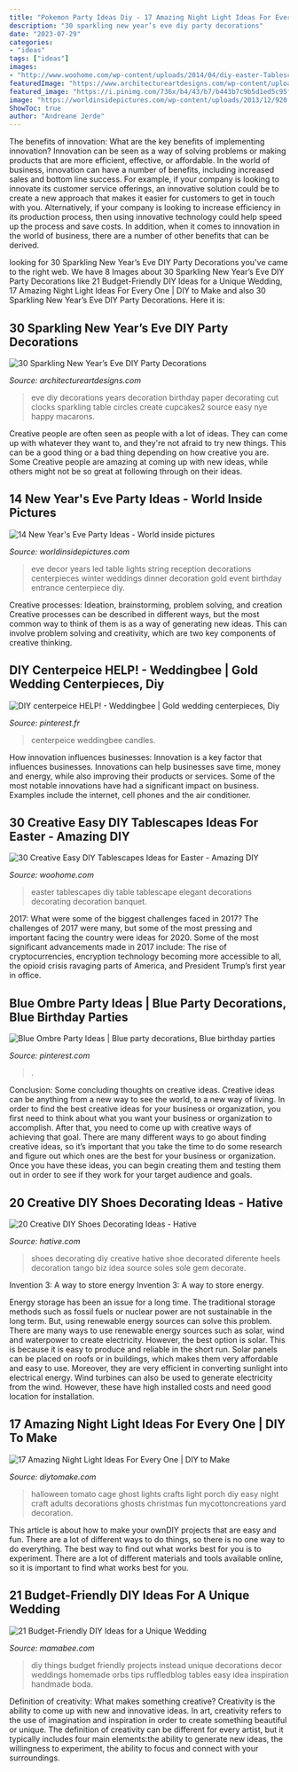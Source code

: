 ```yaml
---
title: "Pokemon Party Ideas Diy - 17 Amazing Night Light Ideas For Every One"
description: "30 sparkling new year’s eve diy party decorations"
date: "2023-07-29"
categories:
- "ideas"
tags: ["ideas"]
images:
- "http://www.woohome.com/wp-content/uploads/2014/04/diy-easter-Tablescapes-29.jpg"
featuredImage: "https://www.architectureartdesigns.com/wp-content/uploads/2013/12/2016.jpg"
featured_image: "https://i.pinimg.com/736x/b4/43/b7/b443b7c9b5d1ed5c95f2b2ccb1c40cb0.jpg"
image: "https://worldinsidepictures.com/wp-content/uploads/2013/12/920.jpg"
ShowToc: true
author: "Andreane Jerde"
---
```



The benefits of innovation: What are the key benefits of implementing innovation?
Innovation can be seen as a way of solving problems or making products that are more efficient, effective, or affordable. In the world of business, innovation can have a number of benefits, including increased sales and bottom line success. For example, if your company is looking to innovate its customer service offerings, an innovative solution could be to create a new approach that makes it easier for customers to get in touch with you. Alternatively, if your company is looking to increase efficiency in its production process, then using innovative technology could help speed up the process and save costs. In addition, when it comes to innovation in the world of business, there are a number of other benefits that can be derived.

	

		
looking for 30 Sparkling New Year’s Eve DIY Party Decorations you've came to the right web. We have 8 Images about 30 Sparkling New Year’s Eve DIY Party Decorations like 21 Budget-Friendly DIY Ideas for a Unique Wedding, 17 Amazing Night Light Ideas For Every One | DIY to Make and also 30 Sparkling New Year’s Eve DIY Party Decorations. Here it is:
		
    
## 30 Sparkling New Year’s Eve DIY Party Decorations

<img loading=lazy src="https://www.architectureartdesigns.com/wp-content/uploads/2013/12/2016.jpg" onerror="this.onerror=null;this.src='https://tse2.mm.bing.net/th?id=OIP.PPIFczu3qIP7d8zKnEy1TwHaKg&amp;pid=15.1';" alt="30 Sparkling New Year’s Eve DIY Party Decorations">

_Source: architectureartdesigns.com_

>eve diy decorations years decoration birthday paper decorating cut clocks sparkling table circles create cupcakes2 source easy nye happy macarons. 

	

Creative people are often seen as people with a lot of ideas. They can come up with whatever they want to, and they're not afraid to try new things. This can be a good thing or a bad thing depending on how creative you are. Some Creative people are amazing at coming up with new ideas, while others might not be so great at following through on their ideas.

    
## 14 New Year&#039;s Eve Party Ideas - World Inside Pictures

<img loading=lazy src="https://worldinsidepictures.com/wp-content/uploads/2013/12/920.jpg" onerror="this.onerror=null;this.src='https://tse1.mm.bing.net/th?id=OIP.jij6bp6P0zUViOE9D5ZkYQAAAA&amp;pid=15.1';" alt="14 New Year&#039;s Eve Party Ideas - World inside pictures">

_Source: worldinsidepictures.com_

>eve decor years led table lights string reception decorations centerpieces winter weddings dinner decoration gold event birthday entrance centerpiece diy. 

	

Creative processes: Ideation, brainstorming, problem solving, and creation
Creative processes can be described in different ways, but the most common way to think of them is as a way of generating new ideas. This can involve problem solving and creativity, which are two key components of creative thinking.

    
## DIY Centerpeice HELP! - Weddingbee | Gold Wedding Centerpieces, Diy

<img loading=lazy src="https://i.pinimg.com/736x/f2/ff/7b/f2ff7b955ebace06cf1e6e74ed3e641b--british-wedding-centerpiece-ideas.jpg" onerror="this.onerror=null;this.src='https://tse2.mm.bing.net/th?id=OIP.fXSvbArjYcyKfNajR5tEXAHaNJ&amp;pid=15.1';" alt="DIY centerpeice HELP! - Weddingbee | Gold wedding centerpieces, Diy">

_Source: pinterest.fr_

>centerpeice weddingbee candles. 

	

How innovation influences businesses:
Innovation is a key factor that influences businesses. Innovations can help businesses save time, money and energy, while also improving their products or services. Some of the most notable innovations have had a significant impact on business. Examples include the internet, cell phones and the air conditioner.

    
## 30 Creative Easy DIY Tablescapes Ideas For Easter - Amazing DIY

<img loading=lazy src="http://www.woohome.com/wp-content/uploads/2014/04/diy-easter-Tablescapes-29.jpg" onerror="this.onerror=null;this.src='https://tse1.mm.bing.net/th?id=OIP.AsJUDdlIds12Y_V6ajYffQHaJ3&amp;pid=15.1';" alt="30 Creative Easy DIY Tablescapes Ideas for Easter - Amazing DIY">

_Source: woohome.com_

>easter tablescapes diy table tablescape elegant decorations decorating decoration banquet. 

	

2017: What were some of the biggest challenges faced in 2017?
The challenges of 2017 were many, but some of the most pressing and important facing the country were ideas for 2020. Some of the most significant advancements made in 2017 include: The rise of cryptocurrencies, encryption technology becoming more accessible to all, the opioid crisis ravaging parts of America, and President Trump’s first year in office.

    
## Blue Ombre Party Ideas | Blue Party Decorations, Blue Birthday Parties

<img loading=lazy src="https://i.pinimg.com/736x/b4/43/b7/b443b7c9b5d1ed5c95f2b2ccb1c40cb0.jpg" onerror="this.onerror=null;this.src='https://tse1.mm.bing.net/th?id=OIP.KOlrCaYqKCL7o1oovEmWCAHaJ7&amp;pid=15.1';" alt="Blue Ombre Party Ideas | Blue party decorations, Blue birthday parties">

_Source: pinterest.com_

>. 

	

Conclusion: Some concluding thoughts on creative ideas.
Creative ideas can be anything from a new way to see the world, to a new way of living. In order to find the best creative ideas for your business or organization, you first need to think about what you want your business or organization to accomplish. After that, you need to come up with creative ways of achieving that goal. There are many different ways to go about finding creative ideas, so it’s important that you take the time to do some research and figure out which ones are the best for your business or organization. Once you have these ideas, you can begin creating them and testing them out in order to see if they work for your target audience and goals.

    
## 20 Creative DIY Shoes Decorating Ideas - Hative

<img loading=lazy src="https://hative.com/wp-content/uploads/2014/07/shoes-decorating-ideas/8-shoes-decorating-ideas.jpg" onerror="this.onerror=null;this.src='https://tse2.mm.bing.net/th?id=OIP.ATVj1w82Yht3MjnvG5GkmAHaLI&amp;pid=15.1';" alt="20 Creative DIY Shoes Decorating Ideas - Hative">

_Source: hative.com_

>shoes decorating diy creative hative shoe decorated diferente heels decoration tango biz idea source soles sole gem decorate. 

	

Invention 3: A way to store energy
Invention 3: A way to store energy. 

Energy storage has been an issue for a long time. The traditional storage methods such as fossil fuels or nuclear power are not sustainable in the long term. 
But, using renewable energy sources can solve this problem. 
There are many ways to use renewable energy sources such as solar, wind and waterpower to create electricity. However, the best option is solar. This is because it is easy to produce and reliable in the short run. 
Solar panels can be placed on roofs or in buildings, which makes them very affordable and easy to use. Moreover, they are very efficient in converting sunlight into electrical energy. 
 Wind turbines can also be used to generate electricity from the wind. However, these have high installed costs and need good location for installation.

    
## 17 Amazing Night Light Ideas For Every One | DIY To Make

<img loading=lazy src="http://www.diytomake.com/wp-content/uploads/2017/02/Halloween-Porch-Night-Light.jpg" onerror="this.onerror=null;this.src='https://tse3.mm.bing.net/th?id=OIP.2sy-yPawYIJH0Z3yZW3NfgHaJ4&amp;pid=15.1';" alt="17 Amazing Night Light Ideas For Every One | DIY to Make">

_Source: diytomake.com_

>halloween tomato cage ghost lights crafts light porch diy easy night craft adults decorations ghosts christmas fun mycottoncreations yard decoration. 

	

This article is about how to make your ownDIY projects that are easy and fun. There are a lot of different ways to do things, so there is no one way to do everything. The best way to find out what works best for you is to experiment. There are a lot of different materials and tools available online, so it is important to find what works best for you.

    
## 21 Budget-Friendly DIY Ideas For A Unique Wedding

<img loading=lazy src="https://mamabee.com/wp-content/uploads/2015/10/82.jpg" onerror="this.onerror=null;this.src='https://tse4.mm.bing.net/th?id=OIP.nVLMnMLVxOmZjSdyiTAz-wHaLH&amp;pid=15.1';" alt="21 Budget-Friendly DIY Ideas for a Unique Wedding">

_Source: mamabee.com_

>diy things budget friendly projects instead unique decorations decor weddings homemade orbs tips ruffledblog tables easy idea inspiration handmade boda. 

	

Definition of creativity: What makes something creative?
Creativity is the ability to come up with new and innovative ideas. In art, creativity refers to the use of imagination and inspiration in order to create something beautiful or unique. The definition of creativity can be different for every artist, but it typically includes four main elements:the ability to generate new ideas, the willingness to experiment, the ability to focus and connect with your surroundings.

